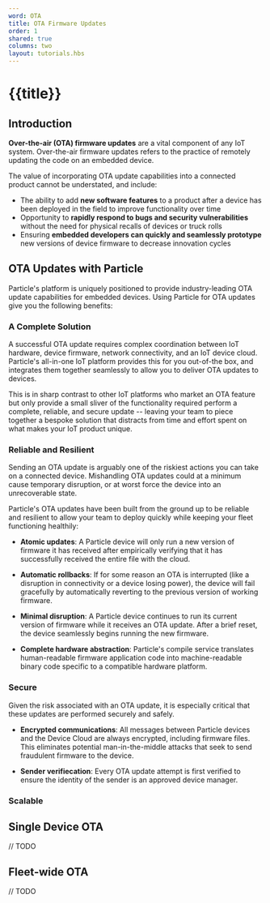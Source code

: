 ```yaml
---
word: OTA
title: OTA Firmware Updates
order: 1
shared: true
columns: two
layout: tutorials.hbs
---
```


# {{title}}

## Introduction

**Over-the-air (OTA) firmware updates** are a vital component of any IoT
system. Over-the-air firmware updates refers to the practice of remotely
updating the code on an embedded device.

The value of incorporating OTA update capabilities into a connected
product cannot be understated, and include:
- The ability to add **new software features** to a product after a device has been
  deployed in the field to improve functionality over time
- Opportunity to **rapidly respond to bugs and security
  vulnerabilities** without the need for physical recalls of devices or truck rolls
- Ensuring **embedded developers can quickly and seamlessly prototype** new versions of
  device firmware to decrease innovation cycles


## OTA Updates with Particle

Particle's platform is uniquely positioned to provide industry-leading
OTA update capabilities for embedded devices. Using Particle for OTA
updates give you the following benefits:

### A Complete Solution

A successful OTA update requires complex coordination between IoT hardware,
device firmware, network connectivity, and an IoT device cloud. Particle's
all-in-one IoT platform provides this for you out-of-the box, and integrates
them together seamlessly to allow you to deliver OTA updates to devices.

This is in sharp contrast to other IoT platforms who market an OTA
feature but only provide a small sliver of the functionality required
perform a complete, reliable, and secure update -- leaving your team to
piece together a bespoke solution that distracts from time and effort
spent on what makes your IoT product unique.

### Reliable and Resilient

Sending an OTA update is arguably one of the riskiest
actions you can take on a connected device. Mishandling OTA updates could
at a minimum cause temporary disruption, or at worst force the device
into an unrecoverable state.

Particle's OTA updates have been built from the ground up to be
reliable and resilient to allow your team to deploy quickly while
keeping your fleet functioning healthily:

- **Atomic updates**: A Particle device will only run a new version of
  firmware it has received after empirically verifying that it has
successfully received the entire file with the cloud.

- **Automatic rollbacks**: If for some reason an OTA is interrupted (like a disruption
in connectivity or a device losing power), the device will fail
gracefully by automatically reverting to the previous version of working firmware.

- **Minimal disruption**: A Particle device continues to run its current
version of firmware while it receives an OTA update. After a brief
reset, the device seamlessly begins running the new firmware.

- **Complete hardware abstraction**: Particle's compile
  service translates human-readable firmware application code into
machine-readable binary code specific to a compatible hardware platform.

### Secure

Given the risk associated with an OTA update, it is especially critical
that these updates are performed securely and safely.

- **Encrypted communications**: All messages between Particle devices and the
Device Cloud are always encrypted, including firmware files. This
eliminates potential man-in-the-middle attacks that seek to send
fraudulent firmware to the device.

- **Sender verifiecation**: Every OTA update attempt is first verified to ensure the identity
of the sender is an approved device manager.

### Scalable

## Single Device OTA
// TODO

## Fleet-wide OTA
// TODO
